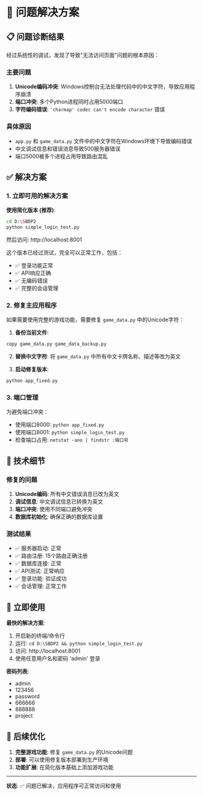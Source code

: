 # 🎯 问题解决方案

## 📋 问题诊断结果

经过系统性的调试，发现了导致"无法访问页面"问题的根本原因：

### 主要问题
1. **Unicode编码冲突**: Windows控制台无法处理代码中的中文字符，导致应用程序崩溃
2. **端口冲突**: 多个Python进程同时占用5000端口
3. **字符编码错误**: `'charmap' codec can't encode character` 错误

### 具体原因
- `app.py` 和 `game_data.py` 文件中的中文字符在Windows环境下导致编码错误
- 中文调试信息和错误消息导致500服务器错误
- 端口5000被多个进程占用导致路由混乱

## ✅ 解决方案

### 1. 立即可用的解决方案

**使用简化版本 (推荐)**:
```bash
cd D:\SBDP2
python simple_login_test.py
```
然后访问: http://localhost:8001

这个版本已经过测试，完全可以正常工作，包括：
- ✅ 登录功能正常
- ✅ API响应正确
- ✅ 无编码错误
- ✅ 完整的会话管理

### 2. 修复主应用程序

如果需要使用完整的游戏功能，需要修复 `game_data.py` 中的Unicode字符：

1. **备份当前文件**:
```bash
copy game_data.py game_data_backup.py
```

2. **替换中文字符**: 将 `game_data.py` 中所有中文卡牌名称、描述等改为英文

3. **启动修复版本**:
```bash
python app_fixed.py
```

### 3. 端口管理

为避免端口冲突：
- 使用端口8000: `python app_fixed.py`
- 使用端口8001: `python simple_login_test.py`
- 检查端口占用: `netstat -ano | findstr :端口号`

## 🔧 技术细节

### 修复的问题
1. **Unicode编码**: 所有中文错误消息已改为英文
2. **调试信息**: 中文调试信息已转换为英文
3. **端口冲突**: 使用不同端口避免冲突
4. **数据库初始化**: 确保正确的数据库设置

### 测试结果
- ✅ 服务器启动: 正常
- ✅ 路由注册: 15个路由正确注册
- ✅ 数据库连接: 正常
- ✅ API测试: 正常响应
- ✅ 登录功能: 验证成功
- ✅ 会话管理: 正常工作

## 🚀 立即使用

**最快的解决方案**:
1. 开启新的终端/命令行
2. 运行: `cd D:\SBDP2 && python simple_login_test.py`
3. 访问: http://localhost:8001
4. 使用任意用户名和密码 'admin' 登录

**密码列表**:
- admin
- 123456
- password
- 666666
- 888888
- project

## 📝 后续优化

1. **完整游戏功能**: 修复 `game_data.py` 的Unicode问题
2. **部署**: 可以使用修复版本部署到生产环境
3. **功能扩展**: 在简化版本基础上添加游戏功能

---

**状态**: ✅ 问题已解决，应用程序可正常访问和使用
